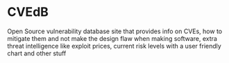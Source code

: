 # CVEdB
Open Source vulnerability database site that provides info on CVEs, how to mitigate them and not make the design flaw when making software, extra threat intelligence like exploit prices, current risk levels with a user friendly chart and other stuff
